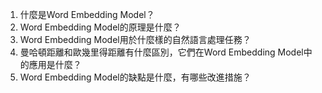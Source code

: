 1. 什麼是Word Embedding Model？
2. Word Embedding Model的原理是什麼？
3. Word Embedding Model用於什麼樣的自然語言處理任務？
4. 曼哈頓距離和歐幾里得距離有什麼區別，它們在Word Embedding Model中的應用是什麼？
5. Word Embedding Model的缺點是什麼，有哪些改進措施？
